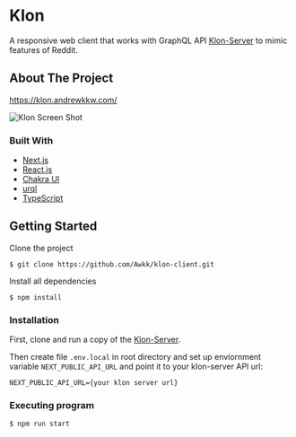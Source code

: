 # Klon

A responsive web client that works with GraphQL API [Klon-Server](https://github.com/Awkk/klon-server) to mimic features of Reddit.

## About The Project

https://klon.andrewkkw.com/

![Klon Screen Shot](https://imgur.com/5zuUFWo.png)

### Built With

- [Next.js](https://nextjs.org/)
- [React.js](https://reactjs.org/)
- [Chakra UI](https://chakra-ui.com/)
- [urql](https://formidable.com/open-source/urql/)
- [TypeScript](https://www.typescriptlang.org/)

## Getting Started

Clone the project

```
$ git clone https://github.com/Awkk/klon-client.git
```

Install all dependencies

```
$ npm install
```

### Installation

First, clone and run a copy of the [Klon-Server](https://github.com/Awkk/klon-server).

Then create file `.env.local` in root directory
and set up enviornment variable `NEXT_PUBLIC_API_URL` and point it to your klon-server API url:

```
NEXT_PUBLIC_API_URL={your klon server url}
```

### Executing program

```bash
$ npm run start
```
